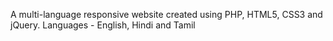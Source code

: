 A multi-language responsive website created using PHP, HTML5, CSS3 and jQuery.
Languages - English, Hindi and Tamil
